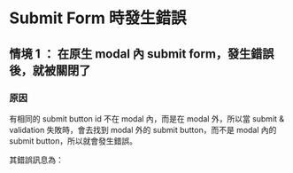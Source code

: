 # Submit Form 時發生錯誤

## 情境 1 ： 在原生 modal 內 submit form，發生錯誤後，就被關閉了

### 原因

有相同的 submit button id 不在 modal 內，而是在 modal 外，所以當 submit & validation 失敗時，會去找到 modal 外的 submit button，而不是 modal 內的 submit button，所以就會發生錯誤。

其錯誤訊息為：
